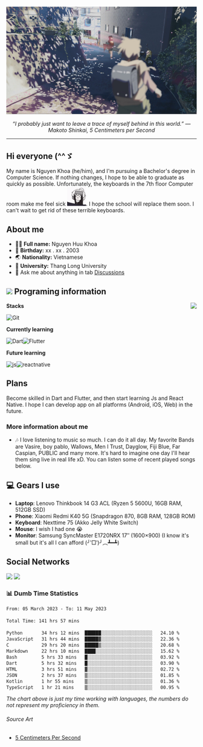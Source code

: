 ![header](asset/header.jpg)
<p align="center"><i>“I probably just want to leave a trace of myself behind in this world.” ― Makoto Shinkai, 5 Centimeters per Second</i></p>

---

## Hi everyone (^^ゞ

My name is Nguyen Khoa (he/him), and I'm pursuing a Bachelor's degree in Computer Science. If nothing changes, I hope to be able to graduate as quickly as possible. Unfortunately, the keyboards in the 7th floor Computer room make me feel sick <img src="https://raw.githubusercontent.com/kztera/kztera/main/asset/teri-smack.gif" width=50px>. I hope the school will replace them soon. I can't wait to get rid of these terrible keyboards.

## About me

-  👨‍💻 **Full name:** Nguyen Huu Khoa
-  🎂 **Birthday:** xx . xx . 2003
-  🌏 **Nationality:** Vietnamese
-  🏫 **University:** Thang Long University
-  💬 Ask me about anything in tab [Discussions](https://github.com/kztera/kztera/discussions)

## <img src="https://camo.githubusercontent.com/63371d36886ee658f5a97401f393e1ab1684b2fd3de674b8f5efc7d410b2a3d0/68747470733a2f2f6d656469612e67697068792e636f6d2f6d656469612f57556c706c634d704f43456d5447427442572f67697068792e676966" width=50px> Programing information

<a href="https://open.spotify.com/playlist/6hyAjJOdQf5xbhQl3a3Kff?si=dc332f50a11744ab"><img align="right" display="inline-block" vertical-align="right" src="https://spotify-recently-played-readme.vercel.app/api?user=31v5dhuuhzkkvv4cqimaphde2x6i&count=10&width=400"></a>

**Stacks**

![Git](https://img.shields.io/badge/GIT-E44C30?style=for-the-badge&logo=git&logoColor=white)

**Currently learning**

![Dart](https://img.shields.io/badge/Dart-0175C2?style=for-the-badge&logo=dart&logoColor=white)![Flutter](https://img.shields.io/badge/Flutter-02569B?style=for-the-badge&logo=flutter&logoColor=white)

**Future learning**

![js](https://img.shields.io/badge/JavaScript-323330?style=for-the-badge&logo=javascript&logoColor=F7DF1E)![reactnative](https://img.shields.io/badge/React_Native-20232A?style=for-the-badge&logo=react&logoColor=61DAFB)

## Plans

Become skilled in Dart and Flutter, and then start learning Js and React Native. I hope I can develop app on all platforms (Android, iOS, Web) in the future.

### More information about me

-  🎶 I love listening to music so much. I can do it all day. My favorite Bands are Vasire, boy pablo, Wallows, Men I Trust, Dayglow, Fiji Blue, Far Caspian, PUBLIC and many more. It's hard to imagine one day I'll hear them sing live in real life xD. You can listen some of recent played songs below.

## 💻 Gears I use

-  **Laptop**: Lenovo Thinkbook 14 G3 ACL (Ryzen 5 5600U, 16GB RAM, 512GB SSD)
-  **Phone**: Xiaomi Redmi K40 5G (Snapdragon 870, 8GB RAM, 128GB ROM)
-  **Keyboard**: Nexttime 75 (Akko Jelly White Switch)
-  **Mouse**: I wish I had one 😭
-  **Monitor**: Samsung SyncMaster E1720NRX 17″ (1600×900) (I know it's small but it's all I can afford (╯‵□′)╯︵┻━┻)

## Social Networks

<div>
<a href="https://dsc.bio/JetEra"><img src="https://img.shields.io/badge/Discord-5865F2?style=for-the-badge&logo=discord&logoColor=white"></a> <a href="https://open.spotify.com/user/31v5dhuuhzkkvv4cqimaphde2x6i">
<img src="https://img.shields.io/badge/Spotify-1ED760?&style=for-the-badge&logo=spotify&logoColor=white"></a>
</div>

### 📊 Dumb Time Statistics

<!--START_SECTION:waka-->

```text
From: 05 March 2023 - To: 11 May 2023

Total Time: 141 hrs 57 mins

Python       34 hrs 12 mins  ██████░░░░░░░░░░░░░░░░░░░   24.10 %
JavaScript   31 hrs 44 mins  █████▓░░░░░░░░░░░░░░░░░░░   22.36 %
C            29 hrs 20 mins  █████▒░░░░░░░░░░░░░░░░░░░   20.68 %
Markdown     22 hrs 10 mins  ████░░░░░░░░░░░░░░░░░░░░░   15.62 %
Bash         5 hrs 33 mins   █░░░░░░░░░░░░░░░░░░░░░░░░   03.92 %
Dart         5 hrs 32 mins   █░░░░░░░░░░░░░░░░░░░░░░░░   03.90 %
HTML         3 hrs 51 mins   ▓░░░░░░░░░░░░░░░░░░░░░░░░   02.72 %
JSON         2 hrs 37 mins   ▒░░░░░░░░░░░░░░░░░░░░░░░░   01.85 %
Kotlin       1 hr 55 mins    ▒░░░░░░░░░░░░░░░░░░░░░░░░   01.36 %
TypeScript   1 hr 21 mins    ▒░░░░░░░░░░░░░░░░░░░░░░░░   00.95 %
```

<!--END_SECTION:waka-->

_The chart above is just my time working with languages, the numbers do not represent my proficiency in them._

<!-- <div>
<img src="https://github-readme-streak-stats.herokuapp.com/?user=kztera&theme=radical" alt="kztera's Streak Stats" width="400px" display="inline-block"> -->

<!-- <img src="https://github-readme-stats.vercel.app/api/top-langs/?username=kztera&layout=compact&theme=radical" alt="Top Langs" width="400px" display="inline-block">
</div> -->

###### Source Art

-  [5 Centimeters Per Second](https://wallhaven.cc/w/nrowq1)
